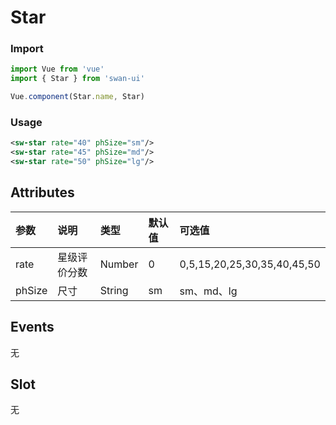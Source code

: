 # Star


### Import
```javascript
import Vue from 'vue'
import { Star } from 'swan-ui'

Vue.component(Star.name, Star)
```

### Usage
```xml
<sw-star rate="40" phSize="sm"/>
<sw-star rate="45" phSize="md"/>
<sw-star rate="50" phSize="lg"/>
```
## Attributes

|参数|说明|类型|默认值|可选值
|:--|:--|:--|:--|:--|
|rate|星级评价分数|Number|0|0,5,15,20,25,30,35,40,45,50
|phSize|尺寸|String|sm|sm、md、lg

## Events

无


## Slot

无